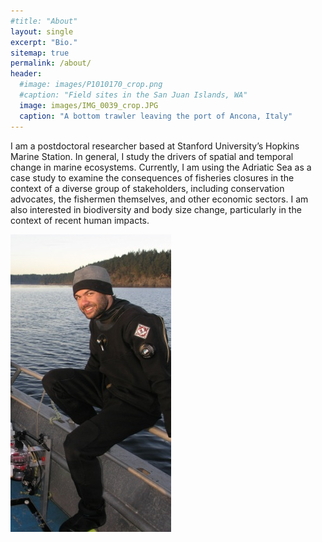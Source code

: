 ```yaml
---
#title: "About"
layout: single
excerpt: "Bio."
sitemap: true
permalink: /about/
header:
  #image: images/P1010170_crop.png
  #caption: "Field sites in the San Juan Islands, WA"
  image: images/IMG_0039_crop.JPG
  caption: "A bottom trawler leaving the port of Ancona, Italy"
---
```


 	

I am a postdoctoral researcher based at Stanford University’s Hopkins Marine Station. In general, I study the drivers of spatial and temporal change in marine ecosystems. Currently, I am using the Adriatic Sea as a case study to examine the consequences of fisheries closures in the context of a diverse group of stakeholders, including conservation advocates, the fishermen themselves, and other economic sectors. I am also interested in biodiversity and body size change, particularly in the context of recent human impacts. 

![](images/re_sji_boat.jpg)